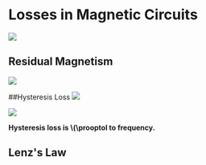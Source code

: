 # Losses in Magnetic Circuits

![](http://people.ucalgary.ca/~aknigh/electrical_machines/fundamentals/images/figs/bh_sat.png)

## Residual Magnetism
![](http://www.edmsauce.com/wp-content/uploads/2014/05/Sonys-New-Cassette-Tape-Holds-64750000-Songs.jpg)

##Hysteresis Loss
![](http://www.electronics-tutorials.ws/electromagnetism/mag19.gif)

![](http://www.stanelcorftechnologies.com/img/hysteresis-loss.jpg)

**Hysteresis loss is \\(\prooptol to frequency.**

## Lenz's Law
